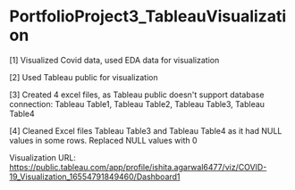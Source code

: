 # PortfolioProject3_TableauVisualization

[1] Visualized Covid data, used EDA data for visualization

[2] Used Tableau public for visualization 

[3] Created 4 excel files, as Tableau public doesn't support database connection: Tableau Table1, Tableau Table2, Tableau Table3, Tableau Table4

[4] Cleaned Excel files Tableau Table3 and Tableau Table4 as it had NULL values in some rows. Replaced NULL values with 0

Visualization URL: https://public.tableau.com/app/profile/ishita.agarwal6477/viz/COVID-19_Visualization_16554791849460/Dashboard1


